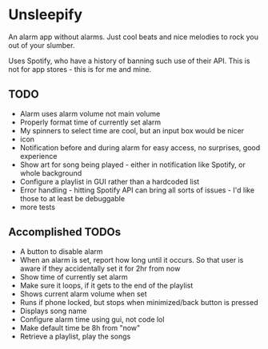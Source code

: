 # Unsleepify
An alarm app without alarms. Just cool beats and nice melodies to rock you out of your slumber.

Uses Spotify, who have a history of banning such use of their API. This is not for app stores - this is for me and mine.

## TODO
- Alarm uses alarm volume not main volume
- Properly format time of currently set alarm
- My spinners to select time are cool, but an input box would be nicer
- icon
- Notification before and during alarm for easy access, no surprises, good experience
- Show art for song being played - either in notification like Spotify, or whole background
- Configure a playlist in GUI rather than a hardcoded list
- Error handling - hitting Spotify API can bring all sorts of issues - I'd like those to at least be debuggable
- more tests

## Accomplished TODOs
- A button to disable alarm
- When an alarm is set, report how long until it occurs. So that user is aware if they accidentally set it for 2hr from now
- Show time of currently set alarm
- Make sure it loops, if it gets to the end of the playlist
- Shows current alarm volume when set
- Runs if phone locked, but stops when minimized/back button is pressed
- Displays song name
- Configure alarm time using gui, not code lol
- Make default time be 8h from "now"
- Retrieve a playlist, play the songs
